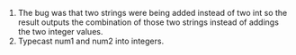 1. The bug was that two strings were being added instead of two int so the result outputs the combination of those two strings instead of addings the two integer values.
2. Typecast num1 and num2 into integers.